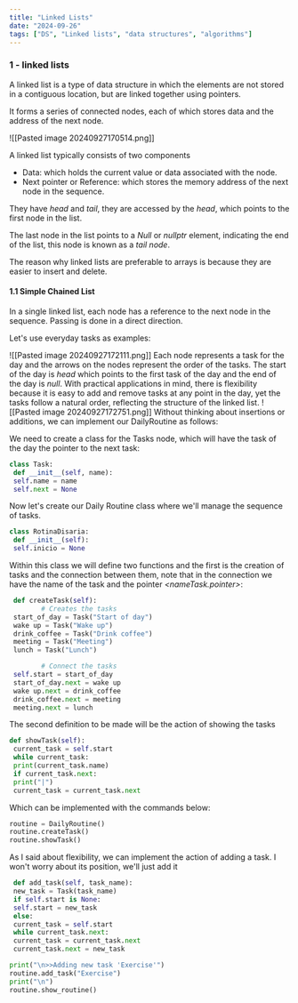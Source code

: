 ```yaml
---
title: "Linked Lists"
date: "2024-09-26"
tags: ["DS", "Linked lists", "data structures", "algorithms"]
---
```


### 1 - linked lists

A linked list is a type of data structure in which the elements are not stored in a contiguous location, but are linked together using pointers.

It forms a series of connected nodes, each of which stores data and the address of the next node.

![[Pasted image 20240927170514.png]]

A linked list typically consists of two components

- Data: which holds the current value or data associated with the node.
- Next pointer or Reference: which stores the memory address of the next node in the sequence.

They have *head* and *tail*, they are accessed by the *head*, which points to the first node in the list.

The last node in the list points to a *Null* or *nullptr* element, indicating the end of the list, this node is known as a *tail node*.

The reason why linked lists are preferable to arrays is because they are easier to insert and delete.

#### 1.1 Simple Chained List

In a single linked list, each node has a reference to the next node in the sequence. Passing is done in a direct direction.

Let's use everyday tasks as examples:

![[Pasted image 20240927172111.png]]
Each node represents a task for the day and the arrows on the nodes represent the order of the tasks.
The start of the day is *head* which points to the first task of the day and the end of the day is *null*.
With practical applications in mind, there is flexibility because it is easy to add and remove tasks at any point in the day, yet the tasks follow a natural order, reflecting the structure of the linked list.
![[Pasted image 20240927172751.png]]
Without thinking about insertions or additions, we can implement our DailyRoutine as follows:

We need to create a class for the Tasks node, which will have the task of the day the pointer to the next task:

```python
class Task:
 def __init__(self, name):
 self.name = name
 self.next = None
```

Now let's create our Daily Routine class where we'll manage the sequence of tasks.

```python
class RotinaDisaria:
 def __init__(self):
 self.inicio = None
```

Within this class we will define two functions and the first is the creation of tasks and the connection between them, note that in the connection we have the name of the task and the pointer *<nameTask.pointer>*:

```python
 def createTask(self):
        # Creates the tasks
 start_of_day = Task("Start of day")
 wake up = Task("Wake up")
 drink_coffee = Task("Drink coffee")
 meeting = Task("Meeting")
 lunch = Task("Lunch")

        # Connect the tasks
 self.start = start_of_day
 start_of_day.next = wake up
 wake up.next = drink_coffee
 drink_coffee.next = meeting
 meeting.next = lunch
```

The second definition to be made will be the action of showing the tasks

```python
def showTask(self):
 current_task = self.start
 while current_task:
 print(current_task.name)
 if current_task.next:
 print("|")
 current_task = current_task.next
```

Which can be implemented with the commands below:

```python
routine = DailyRoutine()
routine.createTask()
routine.showTask()
```

As I said about flexibility, we can implement the action of adding a task. I won't worry about its position, we'll just add it

```python
 def add_task(self, task_name):
 new_task = Task(task_name)
 if self.start is None:
 self.start = new_task
 else:
 current_task = self.start
 while current_task.next:
 current_task = current_task.next
 current_task.next = new_task

print("\n>>Adding new task 'Exercise'")
routine.add_task("Exercise")
print("\n")
routine.show_routine()
```
